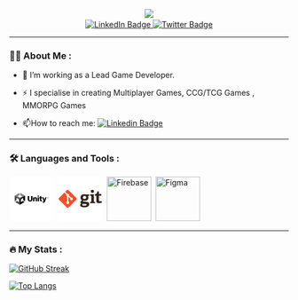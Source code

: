 <div id="header" align="center">
  <img src="https://media.giphy.com/media/M9gbBd9nbDrOTu1Mqx/giphy.gif" width="100"/>
</div>
<div id="badges" align="center">
  <a href="https://www.linkedin.com/in/daniyal-r-a1a94623b/">
    <img src="https://img.shields.io/badge/LinkedIn-blue?style=for-the-badge&logo=linkedin&logoColor=white" alt="LinkedIn Badge"/>
  </a>
  <a href="https://twitter.com/rizvi_daniyal">
    <img src="https://img.shields.io/badge/Twitter-blue?style=for-the-badge&logo=twitter&logoColor=white" alt="Twitter Badge"/>
  </a>
</div>

---------

### :man_technologist: About Me :

- :telescope: I’m working as a Lead Game Developer.

- :zap: I specialise in creating Multiplayer Games, CCG/TCG Games , MMORPG Games

- :mailbox:How to reach me: [![Linkedin Badge](https://img.shields.io/badge/-Dan-blue?style=flat&logo=Linkedin&logoColor=white)](https://www.linkedin.com/in/daniyal-r-a1a94623b/)

---------

### :hammer_and_wrench: Languages and Tools :

<div id="serviceicons">
  <img src="https://github.com/devicons/devicon/blob/master/icons/unity/unity-original-wordmark.svg" title="Unity" alt="Unity" width="80" height="80"/>&nbsp;
  <img src="https://github.com/devicons/devicon/blob/master/icons/git/git-original-wordmark.svg" title="Git" **alt="Git" width="80" height="80"/>&nbsp;
  <img src="https://cdn.jsdelivr.net/gh/devicons/devicon/icons/firebase/firebase-plain-wordmark.svg" title="Firebase" **alt="Firebase" width="80" height="80"/>&nbsp;
<img src="https://cdn.jsdelivr.net/gh/devicons/devicon/icons/figma/figma-original.svg" title="Figma" **alt="Figma" width="80" height="80"/>&nbsp;
</div>

--------

### :fire: My Stats :

[![GitHub Streak](https://streak-stats.demolab.com?user=DaniyalRizvi&theme=dark&hide_border=true)](https://git.io/streak-stats)

[![Top Langs](https://github-readme-stats.vercel.app/api/top-langs/?username=DaniyalRizvi&layout=compact&theme=vision-friendly-dark)](https://github.com/anuraghazra/github-readme-stats)
